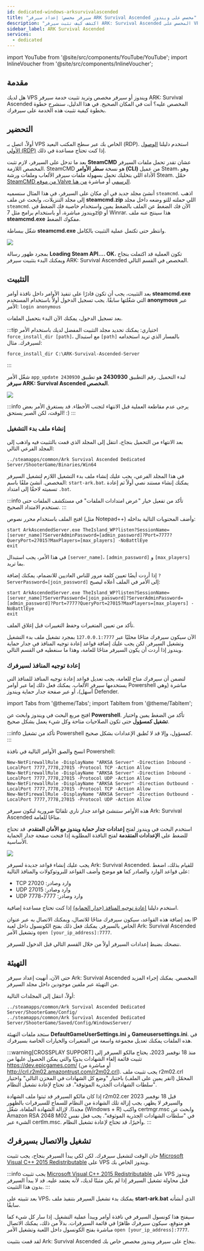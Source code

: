 ```yaml
---
id: dedicated-windows-arksurvivalascended
title: "سيرفر مخصص: إعداد سيرفر ARK Survival Ascended مخصص على ويندوز"
description: "اكتشف كيف تثبت سيرفر ARK: Survival Ascended المخصص على VPS ويندوز أو سيرفر مخصص بسرعة وسهولة → تعلّم المزيد الآن"
sidebar_label: ARK Survival Ascended
services:
  - dedicated
---
```


import YouTube from '@site/src/components/YouTube/YouTube';
import InlineVoucher from '@site/src/components/InlineVoucher';

## مقدمة
هل لديك VPS ويندوز أو سيرفر مخصص وتريد تثبيت خدمة سيرفر ARK: Survival Ascended المخصص عليه؟ أنت في المكان الصحيح. في هذا الدليل، سنشرح خطوة بخطوة كيفية تثبيت هذه الخدمة على سيرفرك.

<YouTube videoId="NvaXYjLSCn8" imageSrc="https://screensaver01.zap-hosting.com/index.php/s/RpJWENYeqgTQaee/preview" title="إعداد سيرفر ARK: Survival Ascended المخصص على VPS ويندوز" description="تحس إنك تفهم أفضل لما تشوف الأشياء عم تشتغل؟ إحنا معك! غوص في الفيديو اللي بيشرح كل شيء بطريقة سهلة. سواء كنت مستعجل أو تحب تتعلم بأسلوب ممتع!"/>

<InlineVoucher />

## التحضير

أولاً، اتصل بـ VPS الخاص بك عبر سطح المكتب البعيد (RDP). استخدم دليلنا [الوصول الأولي (RDP)](vserver-windows-userdp.md) إذا كنت تحتاج مساعدة في ذلك.

بعد ما تدخل على السيرفر، لازم تثبت **SteamCMD** عشان تقدر تحمل ملفات السيرفر المخصص اللازمة. SteamCMD هو نسخة **سطر الأوامر (CLI)** من عميل Steam، وهو الأداة اللي بتخليك تحمل بسهولة ملفات سيرفر الألعاب وملفات ورشة Steam. حمّل [SteamCMD من موقع Valve الرسمي](https://developer.valvesoftware.com/wiki/SteamCMD) أو مباشرة [من هنا](https://steamcdn-a.akamaihd.net/client/installer/steamcmd.zip).

أنشئ مجلد جديد في أي مكان على السيرفر، في هذا المثال سنسميه `steamcmd`. اذهب إلى مجلد التنزيلات، وابحث عن ملف **steamcmd.zip** اللي حملته للتو وضعه داخل مجلد `steamcmd`. الآن فك الضغط عن الملف بالضغط يمين واستخدام خاصية فك الضغط في ويندوز مباشرة، أو باستخدام برامج مثل 7zip أو Winrar. هذا سينتج عنه ملف **steamcmd.exe** مفكوك الضغط.

شغّل ببساطة **steamcmd.exe** وانتظر حتى تكتمل عملية التثبيت بالكامل.

![](https://github.com/zaphosting/docs/assets/42719082/ffb8e8a1-26e3-4d16-9baf-938e17ec1613)

بمجرد ظهور رسالة **Loading Steam API.... OK**، تكون العملية قد اكتملت بنجاح ويمكنك البدء بتثبيت سيرفر ARK: Survival Ascended المخصص في القسم التالي.

## التثبيت

بعد التثبيت، يجب أن تكون قادرًا على تنفيذ الأوامر داخل نافذة أوامر **steamcmd.exe** التي شغّلتها سابقًا. يجب تسجيل الدخول أولاً باستخدام المستخدم **anonymous** عبر الأمر: `login anonymous`

بعد تسجيل الدخول، يمكنك الآن البدء بتحميل الملفات.

:::tip
اختياري: يمكنك تحديد مجلد التثبيت المفضل لديك باستخدام الأمر `force_install_dir [path]`، مع استبدال `[path]` بالمسار الذي تريد استخدامه لسيرفرك. مثال: 
```
force_install_dir C:\ARK-Survival-Ascended-Server
```
:::

شغّل الأمر `app_update 2430930` لبدء التحميل. رقم التطبيق **2430930** هو تطبيق **سيرفر ARK: Survival Ascended المخصص**.

![](https://github.com/zaphosting/docs/assets/42719082/98d7c643-04be-488b-8831-86606363f98c)

:::info
يرجى عدم مقاطعة العملية قبل الانتهاء لتجنب الأخطاء. قد يستغرق الأمر بعض الوقت، لكن الصبر يستحق! :)
:::

### إنشاء ملف بدء التشغيل

بعد الانتهاء من التحميل بنجاح، انتقل إلى المجلد الذي قمت بالتثبيت فيه واذهب إلى المجلد الفرعي التالي:
```
../steamapps/common/Ark Survival Ascended Dedicated Server/ShooterGame/Binaries/Win64
```

في هذا المجلد الفرعي، يجب عليك إنشاء ملف بدء التشغيل اللازم لتشغيل السيرفر المخصص. أنشئ ملفًا باسم: `start-ark.bat`. يمكنك إنشاء مستند نصي أولاً ثم إعادة تسميته لاحقًا إلى امتداد `.bat`.

:::info
تأكد من تفعيل خيار "عرض امتدادات الملفات" في مستكشف الملفات حتى تستخدم الامتداد الصحيح.
:::

افتح الملف باستخدام محرر نصوص (مثل Notepad++) وأضف المحتويات التالية بداخله:
```
start ArkAscendedServer.exe TheIsland_WP?listen?SessionName=[server_name]?ServerAdminPassword=[admin_password]?Port=7777?QueryPort=27015?MaxPlayers=[max_players] -NoBattlEye
exit
```

في هذا الأمر، يجب استبدال `[server_name]`، `[admin_password]` و `[max_players]` بما تريد.

إذا أردت أيضًا تعيين كلمة مرور للناس العاديين للانضمام، يمكنك إضافة `?ServerPassword=[join_password]` إلى الأمر في الملف أعلاه ليصبح:
```
start ArkAscendedServer.exe TheIsland_WP?listen?SessionName=[server_name]?ServerPassword=[join_password]?ServerAdminPassword=[admin_password]?Port=7777?QueryPort=27015?MaxPlayers=[max_players] -NoBattlEye
exit
```

تأكد من تعيين المتغيرات وحفظ التغييرات قبل إغلاق الملف.

الآن سيكون سيرفرك متاحًا محليًا عبر `127.0.0.1:7777` بمجرد تشغيل ملف بدء التشغيل وتشغيل السيرفر. لكن يجب عليك إضافة قواعد إعادة توجيه المنافذ في جدار حماية ويندوز إذا أردت أن يكون السيرفر متاحًا للعامة، وهذا ما سنغطيه في القسم التالي.

### إعادة توجيه المنافذ لسيرفرك

لتضمن أن سيرفرك متاح للعامة، يجب تعديل قواعد إعادة توجيه المنافذ للمنافذ التي يستخدمها سيرفر الألعاب. يمكنك فعل ذلك إما عبر أوامر Powershell مباشرة (وهي أسهل)، أو عبر صفحة جدار حماية ويندوز Defender.

import Tabs from '@theme/Tabs';
import TabItem from '@theme/TabItem';

<Tabs>
<TabItem value="powershell" label="عبر Powershell" default>

افتح مربع البحث في ويندوز وابحث عن **Powershell**. تأكد من الضغط يمين واختيار **تشغيل كمسؤول** حتى تكون الصلاحيات متاحة وكل شيء يعمل بشكل صحيح.

:::info
تأكد من تشغيل Powershell كمسؤول، وإلا قد لا تُطبق الإعدادات بشكل صحيح.
:::

انسخ والصق الأوامر التالية في نافذة Powershell:
```
New-NetFirewallRule -DisplayName "ARKSA Server" -Direction Inbound -LocalPort 7777,7778,27015 -Protocol TCP -Action Allow
New-NetFirewallRule -DisplayName "ARKSA Server" -Direction Inbound -LocalPort 7777,7778,27015 -Protocol UDP -Action Allow
New-NetFirewallRule -DisplayName "ARKSA Server" -Direction Outbound -LocalPort 7777,7778,27015 -Protocol TCP -Action Allow
New-NetFirewallRule -DisplayName "ARKSA Server" -Direction Outbound -LocalPort 7777,7778,27015 -Protocol UDP -Action Allow
```

هذه الأوامر ستنشئ قواعد جدار ناري تلقائيًا ضرورية ليكون سيرفر Ark: Survival Ascended متاحًا للعامة.

</TabItem>

<TabItem value="windefender" label="عبر Windows Defender">

استخدم البحث في ويندوز لفتح **إعدادات جدار حماية ويندوز مع الأمان المتقدم**. قد تحتاج للضغط على **الإعدادات المتقدمة** لفتح النافذة المطلوبة إذا فتحت صفحة جدار الحماية الأساسية.

![](https://github.com/zaphosting/docs/assets/42719082/5fb9f943-7e51-4d8f-9df4-2f5ff60857d3)

يجب عليك إنشاء قواعد جديدة لسيرفر Ark: Survival Ascended. للقيام بذلك، اضغط على قواعد الوارد والصادر كما هو موضح وأضف القواعد للبروتوكولات والمنافذ التالية:
- TCP وارد وصادر: 27020
- UDP وارد وصادر: 27015
- UDP وارد وصادر: 7777-7778

استخدم دليلنا [إعادة توجيه المنافذ (جدار الحماية)](vserver-windows-port.md) إذا كنت تحتاج مساعدة إضافية.

</TabItem>
</Tabs>

بعد إضافة هذه القواعد، سيكون سيرفرك متاحًا للاتصال، ويمكنك الاتصال به عبر عنوان IP الخاص بالسيرفر. يمكنك فعل ذلك بفتح الكونسول داخل لعبة Ark: Survival Ascended وتشغيل الأمر `open [your_ip_address]:7777`.

ننصحك بضبط إعدادات السيرفر أولاً من خلال القسم التالي قبل الدخول للسيرفر.

## التهيئة

حتى الآن، أنهيت إعداد سيرفر Ark: Survival Ascended المخصص. يمكنك إجراء المزيد من التهيئة عبر ملفين موجودين داخل مجلد السيرفر.

أولاً، انتقل إلى المجلدات التالية:
```
../steamapps/common/Ark Survival Ascended Dedicated Server/ShooterGame/Config/
../steamapps/common/Ark Survival Ascended Dedicated Server/ShooterGame/Saved/Config/WindowsServer/
```

ستجد ملفات التهيئة **DefaultGameUserSettings.ini** و **Gameusersettings.ini**. في هذه الملفات يمكنك تعديل مجموعة واسعة من المتغيرات والخيارات الخاصة بسيرفرك.

:::warning[CROSSPLAY SUPPORT]
منذ 18 نوفمبر 2023، يحتاج مالكو السيرفر إلى تثبيت قائمة إلغاء الشهادات يدويًا والتي يمكن الحصول عليها من https://dev.epicgames.com/ (أو مباشرة من http://crl.r2m02.amazontrust.com/r2m02.crl). يجب تثبيت ملف r2m02.crl المحمّل (انقر يمين على الملف) باختيار "وضع كل الشهادات في المخزن التالي" واختيار "سلطات الشهادات الجذرية الموثوقة". قد تحتاج لإعادة تشغيل النظام.

إذا كان مالكو السيرفر قد ثبتوا ملف الشهادة r2m02.cer قبل 18 نوفمبر 2023 والسيرفر لا يظهر، يجب إزالة تلك الشهادة من النظام للسماح للسيرفرات بالظهور مجددًا. لإزالة الشهادة الملغاة، شغّل (Windows + R) واكتب certmgr.msc وابحث عن Amazon RSA 2048 M02 في "سلطات الشهادات الجذرية الموثوقة". يجب فعل نفس الشيء عبر certlm.msc. وأخيرًا، قد تحتاج لإعادة تشغيل النظام.
:::

## تشغيل والاتصال بسيرفرك

حان الوقت لتشغيل سيرفرك. لكن لكي يبدأ السيرفر بنجاح، يجب تثبيت [Microsoft Visual C++ 2015 Redistributable](https://learn.microsoft.com/en-us/cpp/windows/latest-supported-vc-redist?view=msvc-170#visual-studio-2015-2017-2019-and-2022) على VPS ويندوز الخاص بك.

:::info
يجب تثبيت [Microsoft Visual C++ 2015 Redistributable](https://learn.microsoft.com/en-us/cpp/windows/latest-supported-vc-redist?view=msvc-170#visual-studio-2015-2017-2019-and-2022) على VPS ويندوز قبل محاولة تشغيل السيرفر إذا لم يكن مثبتًا لديك، لأنه يعتمد عليه. قد لا يبدأ السيرفر بدون هذا التثبيت.
:::

بعد تثبيته على VPS، يمكنك بدء تشغيل السيرفر بتنفيذ ملف **start-ark.bat** الذي أنشأته سابقًا.

سيفتح هذا كونسول السيرفر في نافذة أوامر ويبدأ عملية التشغيل. إذا سار كل شيء كما هو متوقع، سيكون سيرفرك ظاهرًا في قائمة السيرفرات. بدلاً من ذلك، يمكنك الاتصال مباشرة بفتح الكونسول داخل اللعبة وتشغيل الأمر `open [your_ip_address]:7777`.

لقد قمت بتثبيت Ark: Survival Ascended بنجاح على سيرفر ويندوز مخصص خاص بك.

<InlineVoucher />